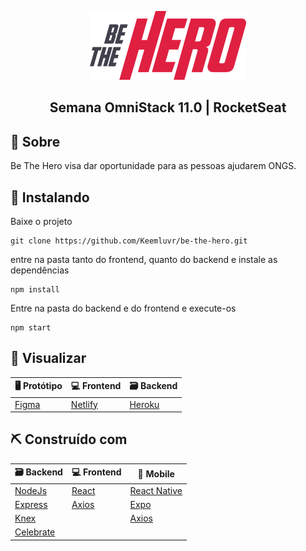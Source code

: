 <p align="center">
  <a href="" rel="noopener">
 <img width=250px height=110px src="./frontend/src/assets/logo.svg" alt="Project logo"></a>
</p>

<h2 align="center">Semana OmniStack 11.0 | RocketSeat</h2>

## 📝 Sobre <a name = "about"></a>

Be The Hero visa dar oportunidade para as pessoas ajudarem ONGS.

## 🏁 Instalando <a name = "getting_started"></a>

Baixe o projeto
```
git clone https://github.com/Keemluvr/be-the-hero.git
```

entre na pasta tanto do frontend, quanto do backend e instale as dependências
```
npm install
```

Entre na pasta do backend e do frontend e execute-os

```
npm start
```

## 🚀 Visualizar <a name = "deployment"></a>

🖥 Protótipo                       | 💻 Frontend                          | 🗃 Backend
---------------------------------- | -------------------------------------- | -----------------------------------------
[Figma](https://www.figma.com/file/2C2yvw7jsCOGmaNUDftX9n/Be-The-Hero---OmniStack-11?node-id=0%3A1)   | [Netlify]()     | [Heroku](https://to-be-hero.herokuapp.com/ongs)

## ⛏️ Construído com <a name = "built_using"></a>

🗃 Backend                            | 💻 Frontend                               | 📱 Mobile
---------------------------------- | -------------------------------------- | -----------------------------------------
[NodeJs](https://nodejs.org/en/)   | [React](https://pt-br.reactjs.org)     | [React Native](https://reactnative.dev)
[Express](https://expressjs.com/)  | [Axios](https://github.com/axios/axios)| [Expo](https://expo.io)
[Knex](http://knexjs.org)          |                                        | [Axios](https://github.com/axios/axios)
[Celebrate](http://knexjs.org)     |                                        |


